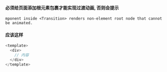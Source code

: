 #### 必须给页面添加根元素包裹才能实现过渡动画, 否则会提示
    mponent inside <Transition> renders non-element root node that cannot be animated. 

#### 应该这样
```typescript
<template>
  <div>
    // 内容
  </div>
</template>
```